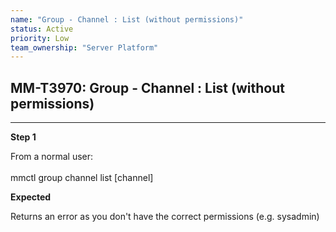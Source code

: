 ```yaml
---
name: "Group - Channel : List (without permissions)"
status: Active
priority: Low
team_ownership: "Server Platform"
---
```


## MM-T3970: Group - Channel : List (without permissions)

---

**Step 1**

From a normal user:\
\
mmctl group channel list \[channel]

**Expected**

Returns an error as you don't have the correct permissions (e.g. sysadmin)
